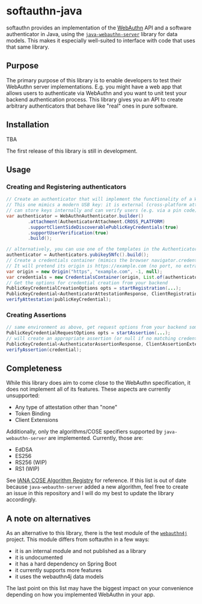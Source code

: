 # softauthn-java

softauthn provides an implementation of the [WebAuthn](https://www.w3.org/TR/2021/REC-webauthn-2-20210408/) API and a software authenticator in Java, 
using the [`java-webauthn-server`](https://developers.yubico.com/java-webauthn-server/) library for data models. This makes it especially well-suited 
to interface with code that uses that same library.

## Purpose
The primary purpose of this library is to enable developers to test their WebAuthn server implementations.
E.g. you might have a web app that allows users to authenticate via WebAuthn and you want to unit test your 
backend authentication process. This library gives you an API to create arbitrary authenticators that behave
like "real" ones in pure software.

## Installation

TBA

The first release of this library is still in development.

## Usage

### Creating and Registering authenticators
```java
// Create an authenticator that will implement the functionality of a WebAuthn authenticator in pure software
// This one mimics a modern USB key: it is external (cross-platform attachment),
// can store keys internally and can verify users (e.g. via a pin code)
var authenticator = WebAuthnAuthenticator.builder()
        .attachment(AuthenticatorAttachment.CROSS_PLATFORM)
        .supportClientSideDiscoverablePublicKeyCredentials(true)
        .supportUserVerification(true)
        .build();

// alternatively, you can use one of the templates in the Authenticators class
authenticator = Authenticators.yubikey5Nfc().build();
// Create a credentials container (mimics the browser navigator.credentials API)
// It will pretend its origin is https://example.com (no port, no extra domain)
var origin = new Origin("https", "example.com", -1, null);
var credentials = new CredentialsContainer(origin, List.of(authenticator));
// Get the options for credential creation from your backend
PublicKeyCredentialCreationOptions opts = startRegistration(...);
PublicKeyCredential<AuthenticatorAttestationResponse, ClientRegistrationExtensionsResult> publicKeyCredential = credentials.create(opts);
verifyAttestation(publicKeyCredential);
```

### Creating Assertions

```java
// same environment as above, get request options from your backend somehow
PublicKeyCredentialRequestOptions opts = startAssertion(...);
// will create an appropriate assertion (or null if no matching credential can be found)
PublicKeyCredential<AuthenticatorAssertionResponse, ClientAssertionExtensionsResult> credential = credentials.get(opts);
verifyAssertion(credential);
```

## Completeness

While this library does aim to come close to the WebAuthn specification, it does not implement all of its features.
These aspects are currently unsupported:
- Any type of attestation other than "none"
- Token Binding
- Client Extensions

Additionally, only the algorithms/COSE specifiers supported by `java-webauthn-server` are implemented. 
Currently, those are:
- EdDSA
- ES256
- RS256 (WIP)
- RS1 (WIP)

See [IANA COSE Algorithm Registry](https://www.iana.org/assignments/cose/cose.xhtml#algorithms) for reference.
If this list is out of date because `java-webauthn-server` added a new algorithm, feel free to create an issue in 
this repository and I will do my best to update the library accordingly.

## A note on alternatives
As an alternative to this library, there is the test module of the [`webauthn4j`](https://github.com/webauthn4j/webauthn4j) project. 
This module differs from softauthn in a few ways:

- it is an internal module and not published as a library
- it is undocumented
- it has a hard dependency on Spring Boot
- it currently supports more features
- it uses the webauthn4j data models

The last point on this list may have the biggest impact on your convenience depending on how you 
implemented WebAuthn in your app.